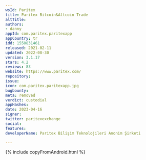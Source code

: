 ```yaml
---
wsId: Paritex
title: Paritex Bitcoin&Altcoin Trade
altTitle: 
authors:
- danny
appId: com.paritex.paritexapp
appCountry: tr
idd: 1550831461
released: 2021-02-11
updated: 2022-08-30
version: 3.1.17
stars: 4.2
reviews: 83
website: https://www.paritex.com/
repository: 
issue: 
icon: com.paritex.paritexapp.jpg
bugbounty: 
meta: removed
verdict: custodial
appHashes: 
date: 2023-04-16
signer: 
twitter: paritexexchange
social: 
features: 
developerName: Paritex Bilişim Teknolojileri Anonim Şirketi

---
```


{% include copyFromAndroid.html %}
